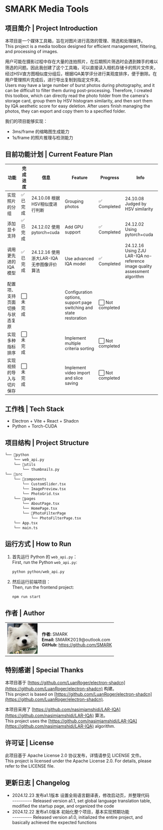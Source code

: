 # SMARK Media Tools

## 项目简介 | Project Introduction
本项目是一个媒体工具箱，旨在对图片进行高效的管理、筛选和处理操作。  
This project is a media toolbox designed for efficient management, filtering, and processing of images.

用户可能在摄影过程中存在大量的连拍照片，在后期照片筛选时会遇到棘手的难以筛选的问题。因此我创建了这个工具箱，可以直接读入相机存储卡的照片文件夹，经过HSV直方图相似度分组后，根据IQA美学评分进行美观度排序，便于删除。在用户管理照片完成后，进行导出复制到指定文件夹。  
Users may have a large number of burst photos during photography, and it can be difficult to filter them during post-processing. Therefore, I created this toolbox, which can directly read the photo folder from the camera's storage card, group them by HSV histogram similarity, and then sort them by IQA aesthetic score for easy deletion. After users finish managing the photos, they can export and copy them to a specified folder.

我们的项目能够实现：  
- 3ms/frame 的缩略图生成能力  
- 1s/frame 的照片推理与检测能力  

## 目前功能计划 | Current Feature Plan

| 功能 | 完成进度 | 信息 | Feature | Progress | Info |
| --- | --- | --- | --- | --- | --- |
| 实现照片的分组 | ✅ 已完成 | 24.10.08 根据HSV相似度进行判断 | Grouping photos | ✅ Completed | 24.10.08 Judged by HSV similarity |
| 添加显卡支持 | ✅ 已完成 | 24.12.02 使用pytorch+cuda | Add GPU support | ✅ Completed | 24.12.02 Using pytorch+cuda |
| 调用更先进的IQA模型 | ✅ 已完成 | 24.12.16 使用浙大LAR-IQA无参图像评价算法 | Use advanced IQA model | ✅ Completed | 24.12.16 Using ZJU LAR-IQA no-reference image quality assessment algorithm |
| 配置项、支持页面切换与状态复原 | ⬜ 未完成 | | Configuration options, support page switching and state restoration | ⬜ Not completed | |
| 实现多种指标排序 | ⬜ 未完成 | | Implement multiple criteria sorting | ⬜ Not completed | |
| 实现视频的导入与切片保存 | ⬜ 未完成 | | Implement video import and slice saving | ⬜ Not completed | |

## 工作栈 | Tech Stack
- Electron + Vite + React + Shadcn
- Python + Torch-CUDA

## 项目结构 | Project Structure
```
└── 📁python
    └── web_api.py
    └── 📁utils
        └── thumbnails.py
└── 📁src
    └── 📁components
        └── CustomSlider.tsx
        └── ImagePreview.tsx
        └── PhotoGrid.tsx
    └── 📁pages
        └── AboutPage.tsx
        └── HomePage.tsx
        └── 📁PhotoFilterPage
            └── PhotoFilterPage.tsx
    └── App.tsx
    └── main.ts
```

## 运行方式 | How to Run
1. 首先运行 Python 的 `web_api.py`：  
   First, run the Python `web_api.py`:
    ```bash
    python python/web_api.py
    ```

2. 然后运行前端项目：  
   Then, run the frontend project:
    ```bash
    npm run start
    ```

## 作者 | Author
<table>
  <tr>
    <td><img src="src/assets/images/avatar.jpg" alt="SMARK's Avatar" width="100" height="100"></td>
    <td>
      <strong>作者:</strong> SMARK<br>
      <strong>Email:</strong> SMARK2019@outlook.com<br>
      <strong>GitHub:</strong> <a href="https://github.com/SMARK">https://github.com/SMARK</a>
    </td>
  </tr>
</table>

## 特别感谢 | Special Thanks
本项目基于 [https://github.com/LuanRoger/electron-shadcn](https://github.com/LuanRoger/electron-shadcn) 构建。  
This project is based on [https://github.com/LuanRoger/electron-shadcn](https://github.com/LuanRoger/electron-shadcn).

本项目采用了 [https://github.com/nasimjamshidi/LAR-IQA](https://github.com/nasimjamshidi/LAR-IQA) 算法。  
This project uses the [https://github.com/nasimjamshidi/LAR-IQA](https://github.com/nasimjamshidi/LAR-IQA) algorithm.


## 许可证 | License
此项目基于 Apache License 2.0 协议发布，详情请参见 LICENSE 文件。  
This project is licensed under the Apache License 2.0. For details, please refer to the LICENSE file.

## 更新日志 | Changelog
- 2024.12.23 发布a1.1版本 设置全局语言翻译表，修改启动页，并整理代码  
  ---------- Released version a1.1, set global language translation table, modified the startup page, and organized the code
- 2024.12.22 发布a1.0版本 初始化整个项目，基本实现预期功能  
  ---------- Released version a1.0, initialized the entire project, and basically achieved the expected functions
